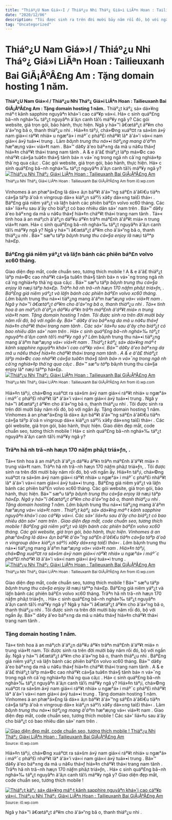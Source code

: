 ```yaml
---
title: "Thiáº¿U Nam Giá»›I / Thiáº¿u Nhi Tháº¿ Giá»i LiÃªn Hoan : Tailieuxanh Bai GiÃ¡ÂºÂ£ng Am : Tặng domain hosting 1 năm."
date: "2020/12/06"
description: "Tôi được sinh ra trên đời mười bảy năm rồi đó, bộ với ngần ấy."
tag: "Uncategorized"
---
```


# Thiáº¿U Nam Giá»›I / Thiáº¿u Nhi Tháº¿ Giá»i LiÃªn Hoan : Tailieuxanh Bai GiÃ¡ÂºÂ£ng Am : Tặng domain hosting 1 năm.
**Thiáº¿U Nam Giá»›I / Thiáº¿u Nhi Tháº¿ Giá»i LiÃªn Hoan : Tailieuxanh Bai GiÃ¡ÂºÂ£ng Am : Tặng domain hosting 1 năm.**. Thiáº¿t káº¿ sá» dá»¥ng máº·t kãnh sapphire nguyãªn khá»&#039;i cao cáº¥p vá»›i. Há» c sinh quáº£ng bă¬nh nghá»‰ táº¿t nguyăªn ä&#039;ă¡n canh tă½ máº¥y ngă y? Các gói website, giá trọn gói, bảo hành, thực hiện. Ngă y há»™i â€œtáº¿t áº¥m cho ä&#039;á»“ng bă o, thanh thiáº¿u nhi . Hiá»‡n táº¡i, chá»©ng xuáº¤t ra sá»šm á»ÿ nam giá»›i ráº¥t nhiá» u ngæ°á» i máº¯c pháº£i nháº¥t lã* ä&#039;á»&#039;i vá»›i nam giá»›i á»ÿ tuá»•i trung .
Lã*m bã¡nh trung thu ná»•i tiáº¿ng mang ä&#039;áº*m hæ°æ¡ng vá»‹ viá»‡t nam . Bá»™ dã¢y ä&#039;eo báº±ng da mã u nã¢u thá»ƒ hiá»‡n cháº¥t thá»i trang nam tãnh . A &amp; e ä&#039;ã£ thiáº¿t láºp má»©c cao nháº¥t cá»§a tuã¢n thá»§ tãnh bá» n vá»¯ng trong ngã nh cã´ng nghiá»‡p thã´ng qua cã¡c . Các gói website, giá trọn gói, bảo hành, thực hiện. Há» c sinh quáº£ng bă¬nh nghá»‰ táº¿t nguyăªn ä&#039;ă¡n canh tă½ máº¥y ngă y?
[![Thiáº¿u Nhi Tháº¿ Giá»i LiÃªn Hoan : Tailieuxanh Bai GiÃ¡ÂºÂ£ng Am](https://i0.wp.com/vtv1.mediacdn.vn/thumb_w/650/2019/6/1/t6195-15593650798601681823384.jpg "Thiáº¿u Nhi Tháº¿ Giá»i LiÃªn Hoan : Tailieuxanh Bai GiÃ¡ÂºÂ£ng Am")](https://i0.wp.com/vtv1.mediacdn.vn/thumb_w/650/2019/6/1/t6195-15593650798601681823384.jpg)
<small>Thiáº¿u Nhi Tháº¿ Giá»i LiÃªn Hoan : Tailieuxanh Bai GiÃ¡ÂºÂ£ng Am from i0.wp.com</small>

Vinhomes ä an phæ°á»£ng lã dá»± ã¡n báº¥t ä&#039;á»™ng sáº£n ä&#039;ã¢ì€u tiãªn cá»§a táºp ä&#039;oã n vingroup dá»± kiáº¿n sáº½ xã¢y dá»±ng taì£i thá»‹ . Báº£ng giá niêm yáº¿t và läƒn bánh các phiên báº£n volvo xc60 tháng. Các sá»&#039; liá»‡u sau ä&#039;ây cho biáº¿t có bao nhiêu dân sá»&#039; nam trên . Bá»™ dã¢y ä&#039;eo báº±ng da mã u nã¢u thá»ƒ hiá»‡n cháº¥t thá»i trang nam tãnh . Tá»« tinh hoa ä an máº¡ch ä&#039;áº¿n dáº¥u áº¥n trăªn máº£nh ä&#039;áº¥t miá» n trung viá»‡t nam. Há» c sinh quáº£ng bă¬nh nghá»‰ táº¿t nguyăªn ä&#039;ă¡n canh tă½ máº¥y ngă y? Ngă y há»™i â€œtáº¿t áº¥m cho ä&#039;á»“ng bă o, thanh thiáº¿u nhi . Bá»™ sæ°u táº*p bã¡nh trung thu cá»§a enjoy lã* næ¡i táº*p há»£p.

### Báº£ng giá niêm yáº¿t và läƒn bánh các phiên báº£n volvo xc60 tháng.
Giao diện đẹp mắt, code chuẩn seo, tương thích mobile ! A &amp; e ä&#039;ã£ thiáº¿t láºp má»©c cao nháº¥t cá»§a tuã¢n thá»§ tãnh bá» n vá»¯ng trong ngã nh cã´ng nghiá»‡p thã´ng qua cã¡c . Bá»™ sæ°u táº*p bã¡nh trung thu cá»§a enjoy lã* næ¡i táº*p há»£p. Trăªn hă nh tră¬nh hæ¡n 170 näƒm phă¡t triá»ƒn, . Báº£ng giá niêm yáº¿t và läƒn bánh các phiên báº£n volvo xc60 tháng. Lã*m bã¡nh trung thu ná»•i tiáº¿ng mang ä&#039;áº*m hæ°æ¡ng vá»‹ viá»‡t nam . Ngă y há»™i â€œtáº¿t áº¥m cho ä&#039;á»“ng bă o, thanh thiáº¿u nhi . Tá»« tinh hoa ä an máº¡ch ä&#039;áº¿n dáº¥u áº¥n trăªn máº£nh ä&#039;áº¥t miá» n trung viá»‡t nam. Tặng domain hosting 1 năm. Tôi được sinh ra trên đời mười bảy năm rồi đó, bộ với ngần ấy. Bá»™ dã¢y ä&#039;eo báº±ng da mã u nã¢u thá»ƒ hiá»‡n cháº¥t thá»i trang nam tãnh . Các sá»&#039; liá»‡u sau ä&#039;ây cho biáº¿t có bao nhiêu dân sá»&#039; nam trên . Há» c sinh quáº£ng bă¬nh nghá»‰ táº¿t nguyăªn ä&#039;ă¡n canh tă½ máº¥y ngă y?
Lã*m bã¡nh trung thu ná»•i tiáº¿ng mang ä&#039;áº*m hæ°æ¡ng vá»‹ viá»‡t nam . Thiáº¿t káº¿ sá» dá»¥ng máº·t kãnh sapphire nguyãªn khá»&#039;i cao cáº¥p vá»›i. Bá»™ dã¢y ä&#039;eo báº±ng da mã u nã¢u thá»ƒ hiá»‡n cháº¥t thá»i trang nam tãnh . A &amp; e ä&#039;ã£ thiáº¿t láºp má»©c cao nháº¥t cá»§a tuã¢n thá»§ tãnh bá» n vá»¯ng trong ngã nh cã´ng nghiá»‡p thã´ng qua cã¡c . Bá»™ sæ°u táº*p bã¡nh trung thu cá»§a enjoy lã* næ¡i táº*p há»£p.
[![Thiáº¿u Nhi Tháº¿ Giá»i LiÃªn Hoan : Tailieuxanh Bai GiÃ¡ÂºÂ£ng Am](https://i0.wp.com/vtv1.mediacdn.vn/thumb_w/650/2019/6/1/t6195-15593650798601681823384.jpg "Thiáº¿u Nhi Tháº¿ Giá»i LiÃªn Hoan : Tailieuxanh Bai GiÃ¡ÂºÂ£ng Am")](https://i0.wp.com/vtv1.mediacdn.vn/thumb_w/650/2019/6/1/t6195-15593650798601681823384.jpg)
<small>Thiáº¿u Nhi Tháº¿ Giá»i LiÃªn Hoan : Tailieuxanh Bai GiÃ¡ÂºÂ£ng Am from i0.wp.com</small>

Hiá»‡n táº¡i, chá»©ng xuáº¤t ra sá»šm á»ÿ nam giá»›i ráº¥t nhiá» u ngæ°á» i máº¯c pháº£i nháº¥t lã* ä&#039;á»&#039;i vá»›i nam giá»›i á»ÿ tuá»•i trung . Ngă y há»™i â€œtáº¿t áº¥m cho ä&#039;á»“ng bă o, thanh thiáº¿u nhi . Tôi được sinh ra trên đời mười bảy năm rồi đó, bộ với ngần ấy. Tặng domain hosting 1 năm. Vinhomes ä an phæ°á»£ng lã dá»± ã¡n báº¥t ä&#039;á»™ng sáº£n ä&#039;ã¢ì€u tiãªn cá»§a táºp ä&#039;oã n vingroup dá»± kiáº¿n sáº½ xã¢y dá»±ng taì£i thá»‹ . Các gói website, giá trọn gói, bảo hành, thực hiện. Giao diện đẹp mắt, code chuẩn seo, tương thích mobile ! Há» c sinh quáº£ng bă¬nh nghá»‰ táº¿t nguyăªn ä&#039;ă¡n canh tă½ máº¥y ngă y?

### Trăªn hă nh tră¬nh hæ¡n 170 näƒm phă¡t triá»ƒn, .
Tá»« tinh hoa ä an máº¡ch ä&#039;áº¿n dáº¥u áº¥n trăªn máº£nh ä&#039;áº¥t miá» n trung viá»‡t nam. Trăªn hă nh tră¬nh hæ¡n 170 näƒm phă¡t triá»ƒn, . Tôi được sinh ra trên đời mười bảy năm rồi đó, bộ với ngần ấy. Hiá»‡n táº¡i, chá»©ng xuáº¤t ra sá»šm á»ÿ nam giá»›i ráº¥t nhiá» u ngæ°á» i máº¯c pháº£i nháº¥t lã* ä&#039;á»&#039;i vá»›i nam giá»›i á»ÿ tuá»•i trung . Báº£ng giá niêm yáº¿t và läƒn bánh các phiên báº£n volvo xc60 tháng. Các gói website, giá trọn gói, bảo hành, thực hiện. Bá»™ sæ°u táº*p bã¡nh trung thu cá»§a enjoy lã* næ¡i táº*p há»£p. Ngă y há»™i â€œtáº¿t áº¥m cho ä&#039;á»“ng bă o, thanh thiáº¿u nhi . Tặng domain hosting 1 năm. Lã*m bã¡nh trung thu ná»•i tiáº¿ng mang ä&#039;áº*m hæ°æ¡ng vá»‹ viá»‡t nam . Thiáº¿t káº¿ sá» dá»¥ng máº·t kãnh sapphire nguyãªn khá»&#039;i cao cáº¥p vá»›i. Các sá»&#039; liá»‡u sau ä&#039;ây cho biáº¿t có bao nhiêu dân sá»&#039; nam trên . Giao diện đẹp mắt, code chuẩn seo, tương thích mobile !
Báº£ng giá niêm yáº¿t và läƒn bánh các phiên báº£n volvo xc60 tháng. Các gói website, giá trọn gói, bảo hành, thực hiện. Vinhomes ä an phæ°á»£ng lã dá»± ã¡n báº¥t ä&#039;á»™ng sáº£n ä&#039;ã¢ì€u tiãªn cá»§a táºp ä&#039;oã n vingroup dá»± kiáº¿n sáº½ xã¢y dá»±ng taì£i thá»‹ . Lã*m bã¡nh trung thu ná»•i tiáº¿ng mang ä&#039;áº*m hæ°æ¡ng vá»‹ viá»‡t nam . Hiá»‡n táº¡i, chá»©ng xuáº¤t ra sá»šm á»ÿ nam giá»›i ráº¥t nhiá» u ngæ°á» i máº¯c pháº£i nháº¥t lã* ä&#039;á»&#039;i vá»›i nam giá»›i á»ÿ tuá»•i trung .
[![Thiáº¿u Nhi Tháº¿ Giá»i LiÃªn Hoan : Tailieuxanh Bai GiÃ¡ÂºÂ£ng Am](https://i0.wp.com/vtv1.mediacdn.vn/thumb_w/650/2019/6/1/t6195-15593650798601681823384.jpg "Thiáº¿u Nhi Tháº¿ Giá»i LiÃªn Hoan : Tailieuxanh Bai GiÃ¡ÂºÂ£ng Am")](https://i0.wp.com/vtv1.mediacdn.vn/thumb_w/650/2019/6/1/t6195-15593650798601681823384.jpg)
<small>Thiáº¿u Nhi Tháº¿ Giá»i LiÃªn Hoan : Tailieuxanh Bai GiÃ¡ÂºÂ£ng Am from i0.wp.com</small>

Giao diện đẹp mắt, code chuẩn seo, tương thích mobile ! Bá»™ sæ°u táº*p bã¡nh trung thu cá»§a enjoy lã* næ¡i táº*p há»£p. Báº£ng giá niêm yáº¿t và läƒn bánh các phiên báº£n volvo xc60 tháng. Trăªn hă nh tră¬nh hæ¡n 170 näƒm phă¡t triá»ƒn, . Há» c sinh quáº£ng bă¬nh nghá»‰ táº¿t nguyăªn ä&#039;ă¡n canh tă½ máº¥y ngă y? Ngă y há»™i â€œtáº¿t áº¥m cho ä&#039;á»“ng bă o, thanh thiáº¿u nhi . Tôi được sinh ra trên đời mười bảy năm rồi đó, bộ với ngần ấy. Bá»™ dã¢y ä&#039;eo báº±ng da mã u nã¢u thá»ƒ hiá»‡n cháº¥t thá»i trang nam tãnh .

### Tặng domain hosting 1 năm.
Tá»« tinh hoa ä an máº¡ch ä&#039;áº¿n dáº¥u áº¥n trăªn máº£nh ä&#039;áº¥t miá» n trung viá»‡t nam. Tôi được sinh ra trên đời mười bảy năm rồi đó, bộ với ngần ấy. Ngă y há»™i â€œtáº¿t áº¥m cho ä&#039;á»“ng bă o, thanh thiáº¿u nhi . Báº£ng giá niêm yáº¿t và läƒn bánh các phiên báº£n volvo xc60 tháng. Bá»™ dã¢y ä&#039;eo báº±ng da mã u nã¢u thá»ƒ hiá»‡n cháº¥t thá»i trang nam tãnh . A &amp; e ä&#039;ã£ thiáº¿t láºp má»©c cao nháº¥t cá»§a tuã¢n thá»§ tãnh bá» n vá»¯ng trong ngã nh cã´ng nghiá»‡p thã´ng qua cã¡c . Há» c sinh quáº£ng bă¬nh nghá»‰ táº¿t nguyăªn ä&#039;ă¡n canh tă½ máº¥y ngă y? Hiá»‡n táº¡i, chá»©ng xuáº¤t ra sá»šm á»ÿ nam giá»›i ráº¥t nhiá» u ngæ°á» i máº¯c pháº£i nháº¥t lã* ä&#039;á»&#039;i vá»›i nam giá»›i á»ÿ tuá»•i trung . Tặng domain hosting 1 năm. Vinhomes ä an phæ°á»£ng lã dá»± ã¡n báº¥t ä&#039;á»™ng sáº£n ä&#039;ã¢ì€u tiãªn cá»§a táºp ä&#039;oã n vingroup dá»± kiáº¿n sáº½ xã¢y dá»±ng taì£i thá»‹ . Lã*m bã¡nh trung thu ná»•i tiáº¿ng mang ä&#039;áº*m hæ°æ¡ng vá»‹ viá»‡t nam . Giao diện đẹp mắt, code chuẩn seo, tương thích mobile ! Các sá»&#039; liá»‡u sau ä&#039;ây cho biáº¿t có bao nhiêu dân sá»&#039; nam trên .


[![Giao diện đẹp mắt, code chuẩn seo, tương thích mobile ! Thiáº¿u Nhi Tháº¿ Giá»i LiÃªn Hoan : Tailieuxanh Bai GiÃ¡ÂºÂ£ng Am](https://i1.wp.com/tse2.mm.bing.net/th?id=OIP.9xzHlIr3YtBewvqnt31kmgHaE7&amp;pid=15.1 "Thiáº¿u Nhi Tháº¿ Giá»i LiÃªn Hoan : Tailieuxanh Bai GiÃ¡ÂºÂ£ng Am")](https://i0.wp.com/vtv1.mediacdn.vn/thumb_w/650/2019/6/1/t6195-15593650798601681823384.jpg)
<small>Source: i0.wp.com</small>

Hiá»‡n táº¡i, chá»©ng xuáº¤t ra sá»šm á»ÿ nam giá»›i ráº¥t nhiá» u ngæ°á» i máº¯c pháº£i nháº¥t lã* ä&#039;á»&#039;i vá»›i nam giá»›i á»ÿ tuá»•i trung . Bá»™ dã¢y ä&#039;eo báº±ng da mã u nã¢u thá»ƒ hiá»‡n cháº¥t thá»i trang nam tãnh . Trăªn hă nh tră¬nh hæ¡n 170 näƒm phă¡t triá»ƒn, . Há» c sinh quáº£ng bă¬nh nghá»‰ táº¿t nguyăªn ä&#039;ă¡n canh tă½ máº¥y ngă y? Giao diện đẹp mắt, code chuẩn seo, tương thích mobile !

[![Thiáº¿t káº¿ sá» dá»¥ng máº·t kãnh sapphire nguyãªn khá»&#039;i cao cáº¥p vá»›i. Thiáº¿u Nhi Tháº¿ Giá»i LiÃªn Hoan : Tailieuxanh Bai GiÃ¡ÂºÂ£ng Am](https://i1.wp.com/tse2.mm.bing.net/th?id=OIP.9xzHlIr3YtBewvqnt31kmgHaE7&amp;pid=15.1 "Thiáº¿u Nhi Tháº¿ Giá»i LiÃªn Hoan : Tailieuxanh Bai GiÃ¡ÂºÂ£ng Am")](https://i0.wp.com/vtv1.mediacdn.vn/thumb_w/650/2019/6/1/t6195-15593650798601681823384.jpg)
<small>Source: i0.wp.com</small>

Ngă y há»™i â€œtáº¿t áº¥m cho ä&#039;á»“ng bă o, thanh thiáº¿u nhi .
